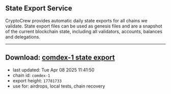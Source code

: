 ## State Export Service
CryptoCrew provides automatic daily state exports for all chains we validate. State export files can be used as genesis files and are a snapshot of the current blockchain state, including all validators, accounts, balances and delegations.

---
**Download: [comdex-1 state export](https://dl-eu2.ccvalidators.com/SERVICE/comdex/comdex-1_export_17781733.json)**
---

- last updated: Tue Apr 08 2025 11:41:50
- chain id: `comdex-1`
- export height: `17781733`
- use for: airdrops, local tests, chain recovery
